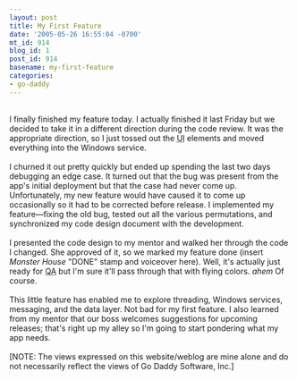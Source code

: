 ```yaml
---
layout: post
title: My First Feature
date: '2005-05-26 16:55:04 -0700'
mt_id: 914
blog_id: 1
post_id: 914
basename: my-first-feature
categories:
- go-daddy
---
```

<br />I finally finished my feature today. I actually finished it last Friday but we decided to take it in a different direction during the code review. It was the appropriate direction, so I just tossed out the <acronym title="User Interface">UI</acronym> elements and moved everything into the Windows service.<br /><br />I churned it out pretty quickly but ended up spending the last two days debugging an edge case. It turned out that the bug was present from the app's initial deployment but that the case had never come up. Unfortunately, my new feature would have caused it to come up occasionally so it had to be corrected before release. I implemented my feature&#x2014;fixing the old bug, tested out all the various permutations, and synchronized my code design document with the development.<br /><br />I presented the code design to my mentor and walked her through the code I changed. She approved of it, so we marked my feature done (insert <cite>Monster House</cite> "DONE" stamp and voiceover here). Well, it's actually just ready for <acronym title="Quality Assurance">QA</acronym> but I'm sure it'll pass through that with flying colors. *ahem* Of course.<br /><br />This little feature has enabled me to explore threading, Windows services, messaging, and the data layer. Not bad for my first feature. I also learned from my mentor that our boss welcomes suggestions for upcoming releases; that's right up my alley so I'm going to start pondering what my app needs.<br /><br />[NOTE: The views expressed on this website/weblog are mine alone and do not necessarily reflect the views of Go Daddy Software, Inc.]<br /><br /><br />
